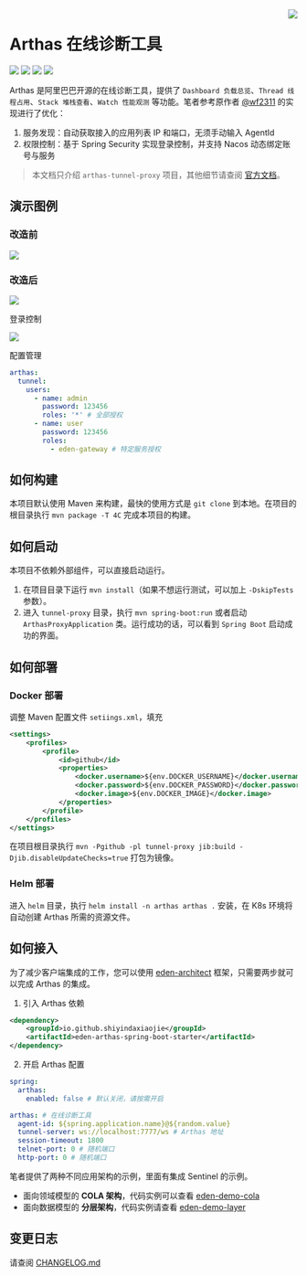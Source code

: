 <img src="https://cdn.jsdelivr.net/gh/shiyindaxiaojie/eden-images/readme/icon.png" align="right" />

[license-apache2.0]:https://www.apache.org/licenses/LICENSE-2.0.html

[github-action]:https://github.com/shiyindaxiaojie/eden-demo-cola/actions

[sonarcloud-dashboard]:https://sonarcloud.io/dashboard?id=shiyindaxiaojie_eden-demo-cola

# Arthas 在线诊断工具

![](https://cdn.jsdelivr.net/gh/shiyindaxiaojie/eden-images/readme/language-java-blue.svg) [![](https://cdn.jsdelivr.net/gh/shiyindaxiaojie/eden-images/readme/license-apache2.0-red.svg)][license-apache2.0] [![](https://github.com/shiyindaxiaojie/arthas/workflows/build/badge.svg)][github-action] [![](https://sonarcloud.io/api/project_badges/measure?project=shiyindaxiaojie_arthas&metric=alert_status)][sonarcloud-dashboard]

Arthas 是阿里巴巴开源的在线诊断工具，提供了 `Dashboard 负载总览`、`Thread 线程占用`、`Stack 堆栈查看`、`Watch 性能观测` 等功能。笔者参考原作者 [@wf2311](https://github.com/wf2311/arthas-ext) 的实现进行了优化：
1. 服务发现：自动获取接入的应用列表 IP 和端口，无须手动输入 AgentId
2. 权限控制：基于 Spring Security 实现登录控制，并支持 Nacos 动态绑定账号与服务

> 本文档只介绍 `arthas-tunnel-proxy` 项目，其他细节请查阅 [官方文档](https://github.com/alibaba/arthas)。

## 演示图例

### 改造前

![](https://cdn.jsdelivr.net/gh/shiyindaxiaojie/eden-images/arthas/arthas-dashboard-overview-old.png)

### 改造后

![](https://cdn.jsdelivr.net/gh/shiyindaxiaojie/eden-images/arthas/arthas-dashboard-overview.png)

登录控制

![](https://cdn.jsdelivr.net/gh/shiyindaxiaojie/eden-images/arthas/arthas-dashboard-login.png)

配置管理

````yaml
arthas:
  tunnel:
    users:
      - name: admin
        password: 123456
        roles: '*' # 全部授权
      - name: user
        password: 123456
        roles:
          - eden-gateway # 特定服务授权
````

## 如何构建

本项目默认使用 Maven 来构建，最快的使用方式是 `git clone` 到本地。在项目的根目录执行 `mvn package -T 4C` 完成本项目的构建。

## 如何启动

本项目不依赖外部组件，可以直接启动运行。

1. 在项目目录下运行 `mvn install`（如果不想运行测试，可以加上 `-DskipTests` 参数）。
2. 进入 `tunnel-proxy` 目录，执行 `mvn spring-boot:run` 或者启动 `ArthasProxyApplication` 类。运行成功的话，可以看到 `Spring Boot` 启动成功的界面。

## 如何部署

### Docker 部署

调整 Maven 配置文件 `setiings.xml`，填充
````xml
<settings>
    <profiles>
        <profile>
            <id>github</id>
            <properties>
                <docker.username>${env.DOCKER_USERNAME}</docker.username>
                <docker.password>${env.DOCKER_PASSWORD}</docker.password>
                <docker.image>${env.DOCKER_IMAGE}</docker.image>
            </properties>
        </profile>
    </profiles>
</settings>
````

在项目根目录执行 `mvn -Pgithub -pl tunnel-proxy jib:build -Djib.disableUpdateChecks=true` 打包为镜像。

### Helm 部署

进入 `helm` 目录，执行 `helm install -n arthas arthas .` 安装，在 K8s 环境将自动创建 Arthas 所需的资源文件。

## 如何接入

为了减少客户端集成的工作，您可以使用 [eden-architect](https://github.com/shiyindaxiaojie/eden-architect) 框架，只需要两步就可以完成 Arthas 的集成。

1. 引入 Arthas 依赖
````xml
<dependency>
    <groupId>io.github.shiyindaxiaojie</groupId>
    <artifactId>eden-arthas-spring-boot-starter</artifactId>
</dependency>
````
2. 开启 Arthas 配置
````yaml
spring:
  arthas: 
    enabled: false # 默认关闭，请按需开启

arthas: # 在线诊断工具
  agent-id: ${spring.application.name}@${random.value}
  tunnel-server: ws://localhost:7777/ws # Arthas 地址
  session-timeout: 1800
  telnet-port: 0 # 随机端口
  http-port: 0 # 随机端口
````

笔者提供了两种不同应用架构的示例，里面有集成 Sentinel 的示例。
* 面向领域模型的 **COLA 架构**，代码实例可以查看 [eden-demo-cola](https://github.com/shiyindaxiaojie/eden-demo-cola)
* 面向数据模型的 **分层架构**，代码实例请查看 [eden-demo-layer](https://github.com/shiyindaxiaojie/eden-demo-layer)

## 变更日志

请查阅 [CHANGELOG.md](https://github.com/shiyindaxiaojie/arthas/blob/3.6.x/CHANGELOG.md)